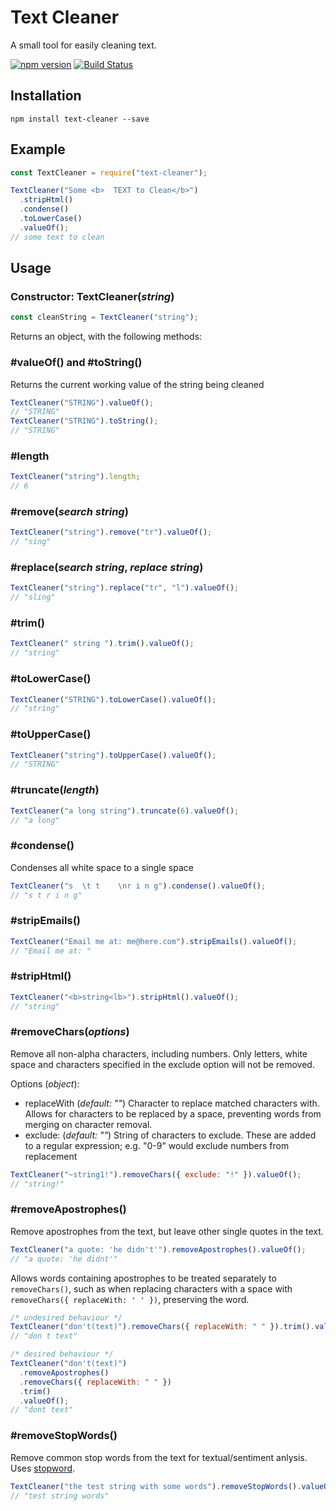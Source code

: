 # Text Cleaner

A small tool for easily cleaning text.

[![npm version](https://badge.fury.io/js/text-cleaner.svg)](https://badge.fury.io/js/text-cleaner)
[![Build Status](https://travis-ci.org/aimee-gm/text-cleaner.svg?branch=master)](https://travis-ci.org/aimee-gm/text-cleaner)

## Installation

```
npm install text-cleaner --save
```

## Example

```javascript
const TextCleaner = require("text-cleaner");

TextCleaner("Some <b>  TEXT to Clean</b>")
  .stripHtml()
  .condense()
  .toLowerCase()
  .valueOf();
// some text to clean
```

## Usage

### Constructor: TextCleaner(_string_)

```javascript
const cleanString = TextCleaner("string");
```

Returns an object, with the following methods:

### #valueOf() and #toString()

Returns the current working value of the string being cleaned

```javascript
TextCleaner("STRING").valueOf();
// "STRING"
TextCleaner("STRING").toString();
// "STRING"
```

### #length

```javascript
TextCleaner("string").length;
// 6
```

### #remove(_search string_)

```javascript
TextCleaner("string").remove("tr").valueOf();
// "sing"
```

### #replace(_search string_, _replace string_)

```javascript
TextCleaner("string").replace("tr", "l").valueOf();
// "sling"
```

### #trim()

```javascript
TextCleaner(" string ").trim().valueOf();
// "string"
```

### #toLowerCase()

```javascript
TextCleaner("STRING").toLowerCase().valueOf();
// "string"
```

### #toUpperCase()

```javascript
TextCleaner("string").toUpperCase().valueOf();
// "STRING"
```

### #truncate(_length_)

```javascript
TextCleaner("a long string").truncate(6).valueOf();
// "a long"
```

### #condense()

Condenses all white space to a single space

```javascript
TextCleaner("s  \t t 	\nr i n g").condense().valueOf();
// "s t r i n g"
```

### #stripEmails()

```javascript
TextCleaner("Email me at: me@here.com").stripEmails().valueOf();
// "Email me at: "
```

### #stripHtml()

```javascript
TextCleaner("<b>string<lb>").stripHtml().valueOf();
// "string"
```

### #removeChars(_options_)

Remove all non-alpha characters, including numbers. Only letters, white space and characters specified in the exclude option will not be removed.

Options (_object_):

- replaceWith (_default: ""_) Character to replace matched characters with. Allows for characters to be replaced by a space, preventing words from merging on character removal.
- exclude: (_default: ""_) String of characters to exclude. These are added to a regular expression; e.g. "0-9" would exclude numbers from replacement

```javascript
TextCleaner("~string1!").removeChars({ exclude: "!" }).valueOf();
// "string!"
```

### #removeApostrophes()

Remove apostrophes from the text, but leave other single quotes in the text.

```javascript
TextCleaner("a quote: 'he didn't'").removeApostrophes().valueOf();
// "a quote: 'he didnt'"
```

Allows words containing apostrophes to be treated separately to `removeChars()`, such as when replacing characters with a space with `removeChars({ replaceWith: ' ' })`, preserving the word.

```javascript
/* undesired behaviour */
TextCleaner("don't(text)").removeChars({ replaceWith: " " }).trim().valueOf();
// "don t text"

/* desired behaviour */
TextCleaner("don't(text)")
  .removeApostrophes()
  .removeChars({ replaceWith: " " })
  .trim()
  .valueOf();
// "dont text"
```

### #removeStopWords()

Remove common stop words from the text for textual/sentiment anlysis. Uses [stopword](https://www.npmjs.com/package/stopword).

```javascript
TextCleaner("the test string with some words").removeStopWords().valueOf();
// "test string words"
```
